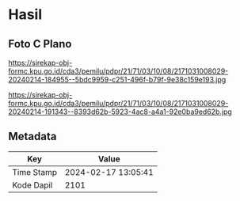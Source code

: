 # Hasil

## Foto C Plano

https://sirekap-obj-formc.kpu.go.id/cda3/pemilu/pdpr/21/71/03/10/08/2171031008029-20240214-184955--5bdc9959-c251-496f-b79f-9e38c159e193.jpg

https://sirekap-obj-formc.kpu.go.id/cda3/pemilu/pdpr/21/71/03/10/08/2171031008029-20240214-191343--8393d62b-5923-4ac8-a4a1-92e0ba9ed62b.jpg


## Metadata

| Key        | Value               |
| ---------- | ------------------- |
| Time Stamp | 2024-02-17 13:05:41 |
| Kode Dapil | 2101                |



